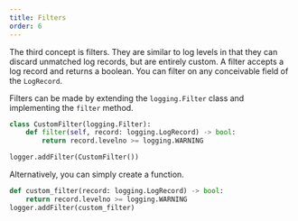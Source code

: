 ```yaml
---
title: Filters
order: 6
--- 
```


The third concept is filters. They are similar to log levels in that they can discard unmatched log records, but are entirely custom.
A filter accepts a log record and returns a boolean. You can filter on any conceivable field of the `LogRecord`.

Filters can be made by extending the `logging.Filter` class and implementing the `filter` method.

```python
class CustomFilter(logging.Filter):
    def filter(self, record: logging.LogRecord) -> bool:
        return record.levelno >= logging.WARNING

logger.addFilter(CustomFilter())
```

Alternatively, you can simply create a function.

```python
def custom_filter(record: logging.LogRecord) -> bool:
    return record.levelno >= logging.WARNING
logger.addFilter(custom_filter)
```

